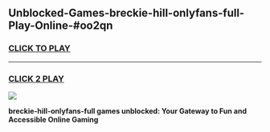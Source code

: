 
## Unblocked-Games-breckie-hill-onlyfans-full-Play-Online-#oo2qn
<h3>
<a href="https://premium.freeplayer.one?title=breckie-hill-onlyfans-full&ref=27F">CLICK TO PLAY</a></h3>
<hr>

<h3>
<a href="https://premium.freeplayer.one?title=breckie-hill-onlyfans-full&ref=27F">CLICK 2 PLAY</a>
  
</h3>

<a href="https://premium.freeplayer.one?title=breckie-hill-onlyfans-full&ref=27F"><img src="https://clearcache.store/games.png"></a>


**breckie-hill-onlyfans-full games unblocked: Your Gateway to Fun and Accessible Online Gaming**
